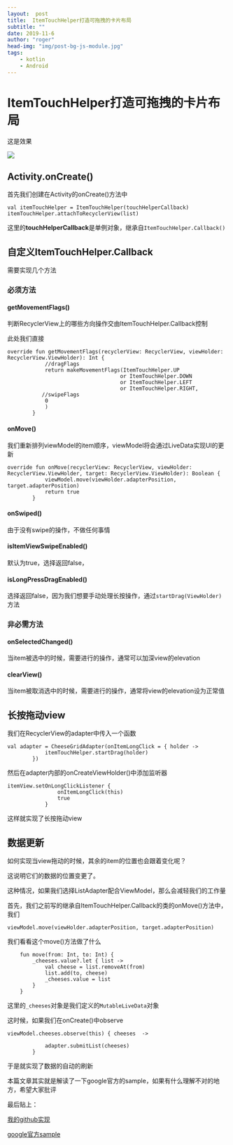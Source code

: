 ```yaml
---
layout:	 post
title:	ItemTouchHelper打造可拖拽的卡片布局
subtitle: ""
date: 2019-11-6
author: "roger"
head-img: "img/post-bg-js-module.jpg"
tags:
    - kotlin
    - Android
---
```


# ItemTouchHelper打造可拖拽的卡片布局

这是效果

![](https://raw.githubusercontent.com/roger1245/ImgBed/master/img/rgview_11-6.gif)

## Activity.onCreate()

首先我们创建在Activity的onCreate()方法中

```k
val itemTouchHelper = ItemTouchHelper(touchHelperCallback)
itemTouchHelper.attachToRecyclerView(list)
```

这里的**touchHelperCallback**是单例对象，继承自`ItemTouchHelper.Callback()`

## 自定义ItemTouchHelper.Callback

需要实现几个方法

### 必须方法

#### getMovementFlags()

判断RecyclerView上的哪些方向操作交由ItemTouchHelper.Callback控制

此处我们直接

```k
override fun getMovementFlags(recyclerView: RecyclerView, viewHolder: RecyclerView.ViewHolder): Int {
			//dragFlags
            return makeMovementFlags(ItemTouchHelper.UP
                                    or ItemTouchHelper.DOWN
                                    or ItemTouchHelper.LEFT
                                    or ItemTouchHelper.RIGHT,
           //swipeFlags                         
            0
            )
        }
```



#### onMove()

我们重新排列viewModel的item顺序，viewModel将会通过LiveData实现UI的更新

```k
override fun onMove(recyclerView: RecyclerView, viewHolder: RecyclerView.ViewHolder, target: RecyclerView.ViewHolder): Boolean {
            viewModel.move(viewHolder.adapterPosition, target.adapterPosition)
            return true
        }
```

#### onSwiped()  

由于没有swipe的操作，不做任何事情

#### isItemViewSwipeEnabled() 

默认为true，选择返回false，

#### isLongPressDragEnabled()  

选择返回false，因为我们想要手动处理长按操作，通过`startDrag(ViewHolder)`方法



### 非必需方法

#### onSelectedChanged()  

当item被选中的时候，需要进行的操作，通常可以加深view的elevation

#### clearView() 

当item被取消选中的时候，需要进行的操作，通常将view的elevation设为正常值



## 长按拖动view

我们在RecyclerView的adapter中传入一个函数

```k
val adapter = CheeseGridAdapter(onItemLongClick = { holder ->
            itemTouchHelper.startDrag(holder)
        })
```

然后在adapter内部的onCreateViewHolder()中添加监听器

```k
itemView.setOnLongClickListener {
                onItemLongClick(this)
                true
            }
```

这样就实现了长按拖动view



## 数据更新

如何实现当view拖动的时候，其余的item的位置也会跟着变化呢？

这说明它们的数据的位置变更了。

这种情况，如果我们选择ListAdapter配合ViewModel，那么会减轻我们的工作量

首先，我们之前写的继承自ItemTouchHelper.Callback的类的onMove()方法中，我们

```k
viewModel.move(viewHolder.adapterPosition, target.adapterPosition)
```

我们看看这个move()方法做了什么

```k
    fun move(from: Int, to: Int) {
        _cheeses.value?.let { list ->
            val cheese = list.removeAt(from)
            list.add(to, cheese)
            _cheeses.value = list
        }
    }
```

这里的`_cheeses`对象是我们定义的`MutableLiveData`对象

这时候，如果我们在onCreate()中observe

```k
viewModel.cheeses.observe(this) { cheeses  ->

            adapter.submitList(cheeses)
        }
```

于是就实现了数据的自动的刷新

本篇文章其实就是解读了一下google官方的sample，如果有什么理解不对的地方，希望大家批评

最后贴上：

[我的github实现](https://github.com/roger1245/RgView)

[google官方sample](https://github.com/android/animation-samples)

